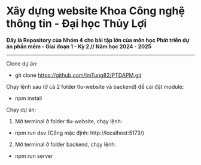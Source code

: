 # Xây dựng website Khoa Công nghệ thông tin - Đại học Thủy Lợi

**Đây là Repository của Nhóm 4 cho bài tập lớn của môn học Phát triển dự án phần mềm - Giai đoạn 1 - Kỳ 2 // Năm học 2024 - 2025**

--------------------------------
Clone dự án:
* git clone https://github.com/ImTung82/PTDAPM.git

Chạy lệnh sau (ở cả 2 folder tlu-website và backend) để cài đặt module:
* npm install

Chạy dự án:
1. Mở terminal ở folder tlu-website, chạy lệnh: 
* npm run dev (Cổng mặc định: http://localhost:5173/)

2. Mở terminal ở folder backend, chạy lệnh:
* npm run server
